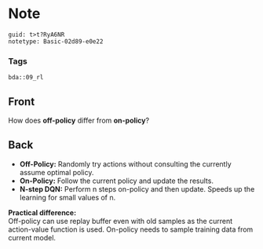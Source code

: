 # Note
```
guid: t>t?RyA6NR
notetype: Basic-02d89-e0e22
```

### Tags
```
bda::09_rl
```

## Front
How does <b>off-policy</b> differ from <b>on-policy</b>?

## Back
<ul><li><b>Off-Policy:</b> Randomly try actions without consulting the currently assume optimal policy.</li><li><b>On-Policy:</b> Follow the current policy and update the results.</li><li><b>N-step DQN:</b> Perform n steps on-policy and then update. Speeds up the learning for small values of n.</li></ul><div><b>Practical difference:</b></div><div>Off-policy can use replay buffer even with old samples as the current action-value function is used. On-policy needs to sample training data from current model.</div>
